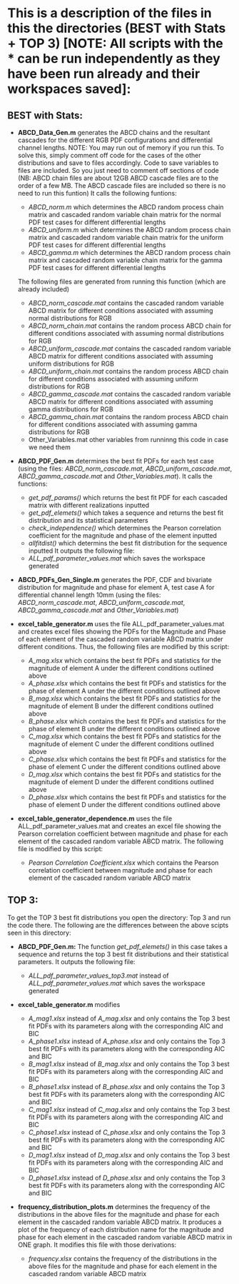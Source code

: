 
# This is a description of the files in this the directories (BEST with Stats + TOP 3) [NOTE: All scripts with the * can be run independently as they have been run already and their workspaces saved]:


## BEST with Stats: 

* **ABCD_Data_Gen.m** generates the ABCD chains and the resultant cascades for the different RGB PDF configurations and differential channel lengths. NOTE: You may run out of memory if you run this. To solve this, simply comment off code for the cases of the other distributions and save to files accordingly. Code to save variables to files are included. So you just need to comment off sections of code (NB: ABCD chain files are about 12GB ABCD cascade files are to the order of a few MB. The ABCD cascade files are included so there is no need to run this funtion) It calls the following funtions: 
	+ *ABCD_norm.m* which determines the ABCD random process chain matrix and cascaded random variable chain matrix for the normal PDF test cases for different differential lengths 
	+ *ABCD_uniform.m* which determines the ABCD random process chain matrix and cascaded random variable chain matrix for the uniform PDF test cases for different differential lengths 
	+ *ABCD_gamma.m* which determines the ABCD random process chain matrix and cascaded random variable chain matrix for the gamma PDF test cases for different differential lengths 
  
     The following files are generated from running this function (which are already included)
	- *ABCD_norm_cascade.mat* contains the cascaded random variable ABCD matrix for different conditions associated with assuming normal distributions for RGB
	- *ABCD_norm_chain.mat* contains the random process ABCD chain for different conditions associated with assuming normal distributions for RGB
	- *ABCD_uniform_cascade.mat* contains the cascaded random variable ABCD matrix for different conditions associated with assuming uniform distributions for RGB
	- *ABCD_uniform_chain.mat* contains the random process ABCD chain for different conditions associated with assuming uniform distributions for RGB
	- *ABCD_gamma_cascade.mat* contains the cascaded random variable ABCD matrix for different conditions associated with assuming gamma distributions for RGB
	- *ABCD_gamma_chain.mat* contains the random process ABCD chain for different conditions associated with assuming gamma distributions for RGB
	- Other_Variables.mat other variables from runninng this code in case we need them

* **ABCD_PDF_Gen.m** determines the best fit PDFs for each test case (using the files: *ABCD_norm_cascade.mat*, *ABCD_uniform_cascade.mat*, *ABCD_gamma_cascade.mat* and *Other_Variables.mat*).
   It calls the functions:
	- *get_pdf_params()* which returns the best fit PDF for each cascaded matrix 
	  with different realizations inputted
	- *get_pdf_elemets()* which takes a sequence and returns the best fit distribution and its 
	  statistical parameters
	- *check_independence()*  which determines the Pearson correlation coefficient for the magnitude and phase of the element inputted
	- *allfitdist()* which determins the best fit distribution for the sequence inputted 
  It outputs the following file: 
	- *ALL_pdf_parameter_values.mat* which saves the workspace generated

* **ABCD_PDFs_Gen_Single.m** generates the PDF, CDF and bivariate distribution for magnitude and 
phase for element A, test case A for differential channel length 10mm (using the files: *ABCD_norm_cascade.mat*, *ABCD_uniform_cascade.mat*, *ABCD_gamma_cascade.mat* and *Other_Variables.mat*)
 
* **excel_table_generator.m** uses the file ALL_pdf_parameter_values.mat and creates excel files showing the PDFs for the Magnitude and Phase of each element of the cascaded random variable ABCD matrix under different conditions. Thus, the following files are modified by this script: 
	- *A_mag.xlsx* which contains the best fit PDFs and statistics for the magnitude of element A under the different conditions outlined above
	- *A_phase.xlsx* which contains the best fit PDFs and statistics for the phase of element A under the different conditions outlined above
	- *B_mag.xlsx* which contains the best fit PDFs and statistics for the magnitude of element B under the different conditions outlined above
	- *B_phase.xlsx* which contains the best fit PDFs and statistics for the phase of element B under the different conditions outlined above
	- *C_mag.xlsx* which contains the best fit PDFs and statistics for the magnitude of element C under the different conditions outlined above
	- *C_phase.xlsx* which contains the best fit PDFs and statistics for the phase of element C under the different conditions outlined above
	- *D_mag.xlsx* which contains the best fit PDFs and statistics for the magnitude of element D under the different conditions outlined above
	- *D_phase.xlsx* which contains the best fit PDFs and statistics for the phase of element D under the different conditions outlined above	

* **excel_table_generator_dependence.m** uses the file ALL_pdf_parameter_values.mat and creates an excel file showing the Pearson correlation coefficient between magnitude and phase for each element of the cascaded random variable ABCD matrix. The following file is modified by this script: 
	- *Pearson Correlation Coefficient.xlsx* which contains the Pearson correlation coefficient between magnitude and phase
	  for each element of the cascaded random variable ABCD matrix


## TOP 3: 

To get the TOP 3 best fit distributions you open the directory: Top 3 and run the code there. The following are the differences between the above scipts seen in this directory:
* **ABCD_PDF_Gen.m:** The function *get_pdf_elemets()* in this case  takes a sequence and returns the top 3 best fit distributions and their statistical parameters. 
It outputs the following file: 
	- *ALL_pdf_parameter_values_top3.mat* instead of *ALL_pdf_parameter_values.mat* which saves the workspace generated
* **excel_table_generator.m** modifies 
	- *A_mag1.xlsx* instead of *A_mag.xlsx*  and only contains the Top 3 best fit PDFs with its parameters along with the corresponding AIC and BIC
	- *A_phase1.xlsx* instead of *A_phase.xlsx* and only contains the Top 3 best fit PDFs with its parameters along with the corresponding AIC and BIC
	- *B_mag1.xlsx* instead of *B_mag.xlsx* and only contains the Top 3 best fit PDFs with its parameters along with the corresponding AIC and BIC
	- *B_phase1.xlsx* instead of *B_phase.xlsx* and only contains the Top 3 best fit PDFs with its parameters along with the corresponding AIC and BIC
	- *C_mag1.xlsx* instead of *C_mag.xlsx* and only contains the Top 3 best fit PDFs with its parameters along with the corresponding AIC and BIC
	- *C_phase1.xlsx* instead of *C_phase.xlsx* and only contains the Top 3 best fit PDFs with its parameters along with the corresponding AIC and BIC
	- *D_mag1.xlsx* instead of *D_mag.xlsx* and only contains the Top 3 best fit PDFs with its parameters along with the corresponding AIC and BIC
	- *D_phase1.xlsx* instead of *D_phase.xlsx*	and only contains the Top 3 best fit PDFs with its parameters along with the corresponding AIC and BIC

* **frequency_distribution_plots.m** determines the frequency of the distributions in the above files for the magnitude and phase for each element in the cascaded random variable ABCD matrix. It produces a plot of the frequency of each distribution name for the magnitude and phase for each element in the cascaded random variable ABCD matrix in ONE graph.
It modifies this file with those derivations: 
  - *frequency.xlsx* contains the frequency of the distributions in the above files for the magnitude and phase for each element in the cascaded random variable ABCD matrix
